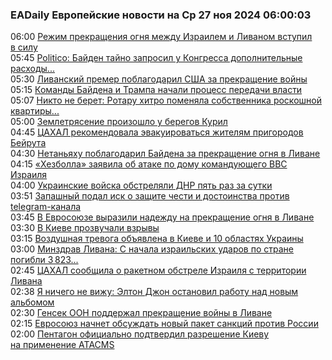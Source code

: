 <h3>EADaily Европейские новости на Ср 27 ноя 2024 06:00:03</h3>
<div class="rss">
  <span class="smaller gray hspace">06:00</span>
  <a class="nodecor" href="https://eadaily.com/ru/news/2024/11/27/rezhim-prekrashcheniya-ognya-mezhdu-izrailem-i-livanom-vstupil-v-silu">Режим прекращения огня между Израилем и Ливаном вступил в силу</a>
</div>
<div class="rss">
  <span class="smaller gray hspace">05:45</span>
  <a class="nodecor" href="https://eadaily.com/ru/news/2024/11/27/politico-bayden-tayno-zaprosil-u-kongressa-dopolnitelnye-rashody-na-ukrainu">Politico: Байден тайно запросил у Конгресса дополнительные расходы...</a>
</div>
<div class="rss">
  <span class="smaller gray hspace">05:30</span>
  <a class="nodecor" href="https://eadaily.com/ru/news/2024/11/27/livanskiy-premer-poblagodaril-ssha-za-prekrashchenie-voyny">Ливанский премер поблагодарил США за прекращение войны</a>
</div>
<div class="rss">
  <span class="smaller gray hspace">05:15</span>
  <a class="nodecor" href="https://eadaily.com/ru/news/2024/11/27/komandy-baydena-i-trampa-nachali-process-peredachi-vlasti">Команды Байдена и Трампа начали процесс передачи власти</a>
</div>
<div class="rss">
  <span class="smaller gray hspace">05:07</span>
  <a class="nodecor" href="https://eadaily.com/ru/news/2024/11/27/nikto-ne-beret-rotaru-hitro-pomenyala-sobstvennika-roskoshnoy-kvartiry-v-moskve">Никто не берет: Ротару хитро поменяла собственника роскошной квартиры...</a>
</div>
<div class="rss">
  <span class="smaller gray hspace">05:00</span>
  <a class="nodecor" href="https://eadaily.com/ru/news/2024/11/27/zemletryasenie-proizoshlo-u-beregov-kuril">Землетрясение произошло у берегов Курил</a>
</div>
<div class="rss">
  <span class="smaller gray hspace">04:45</span>
  <a class="nodecor" href="https://eadaily.com/ru/news/2024/11/27/cahal-rekomendovala-evakuirovatsya-zhitelyam-prigorodov-beyruta">ЦАХАЛ рекомендовала эвакуироваться жителям пригородов Бейрута</a>
</div>
<div class="rss">
  <span class="smaller gray hspace">04:30</span>
  <a class="nodecor" href="https://eadaily.com/ru/news/2024/11/27/netanyahu-poblagodaril-baydena-za-prekrashchenie-ognya-v-livane">Нетаньяху поблагодарил Байдена за прекращение огня в Ливане</a>
</div>
<div class="rss">
  <span class="smaller gray hspace">04:15</span>
  <a class="nodecor" href="https://eadaily.com/ru/news/2024/11/27/hezbolla-zayavila-ob-atake-po-domu-komanduyushchego-vvs-izrailya">«Хезболла» заявила об атаке по дому командующего ВВС Израиля</a>
</div>
<div class="rss">
  <span class="smaller gray hspace">04:00</span>
  <a class="nodecor" href="https://eadaily.com/ru/news/2024/11/27/ukrainskie-voyska-obstrelyali-dnr-pyat-raz-za-sutki">Украинские войска обстреляли ДНР пять раз за сутки</a>
</div>
<div class="rss">
  <span class="smaller gray hspace">03:51</span>
  <a class="nodecor" href="https://eadaily.com/ru/news/2024/11/27/zapashnyy-podal-isk-o-zashchite-chesti-i-dostoinstva-protiv-telegram-kanala">Запашный подал иск о защите чести и достоинства против telegram-канала</a>
</div>
<div class="rss">
  <span class="smaller gray hspace">03:45</span>
  <a class="nodecor" href="https://eadaily.com/ru/news/2024/11/27/v-evrosoyuze-vyrazili-nadezhdu-na-prekrashchenie-ognya-v-livane">В Евросоюзе выразили надежду на прекращение огня в Ливане</a>
</div>
<div class="rss">
  <span class="smaller gray hspace">03:30</span>
  <a class="nodecor" href="https://eadaily.com/ru/news/2024/11/27/v-kieve-prozvuchali-vzryvy">В Киеве прозвучали взрывы</a>
</div>
<div class="rss">
  <span class="smaller gray hspace">03:15</span>
  <a class="nodecor" href="https://eadaily.com/ru/news/2024/11/27/vozdushnaya-trevoga-obyavlena-v-kieve-i-10-oblastyah-ukrainy">Воздушная тревога объявлена в Киеве и 10 областях Украины</a>
</div>
<div class="rss">
  <span class="smaller gray hspace">03:00</span>
  <a class="nodecor" href="https://eadaily.com/ru/news/2024/11/27/minzdrav-livana-s-nachala-izrailskih-udarov-po-strane-pogibli-3-823-cheloveka">Минздрав Ливана: С начала израильских ударов по стране погибли 3 823...</a>
</div>
<div class="rss">
  <span class="smaller gray hspace">02:45</span>
  <a class="nodecor" href="https://eadaily.com/ru/news/2024/11/27/cahal-soobshchila-o-raketnom-obstrele-izrailya-s-territorii-livana">ЦАХАЛ сообщила о ракетном обстреле Израиля с территории Ливана</a>
</div>
<div class="rss">
  <span class="smaller gray hspace">02:38</span>
  <a class="nodecor" href="https://eadaily.com/ru/news/2024/11/27/ya-nichego-ne-vizhu-elton-dzhon-ostanovil-rabotu-nad-novym-albomom">Я ничего не вижу: Элтон Джон остановил работу над новым альбомом</a>
</div>
<div class="rss">
  <span class="smaller gray hspace">02:30</span>
  <a class="nodecor" href="https://eadaily.com/ru/news/2024/11/27/gensek-oon-podderzhal-prekrashchenie-voyny-v-livane">Генсек ООН поддержал прекращение войны в Ливане</a>
</div>
<div class="rss">
  <span class="smaller gray hspace">02:15</span>
  <a class="nodecor" href="https://eadaily.com/ru/news/2024/11/27/evrosoyuz-nachnet-obsuzhdat-novyy-paket-sankciy-protiv-rossii">Евросоюз начнет обсуждать новый пакет санкций против России</a>
</div>
<div class="rss">
  <span class="smaller gray hspace">02:00</span>
  <a class="nodecor" href="https://eadaily.com/ru/news/2024/11/27/pentagon-oficialno-podtverdil-razreshenie-kievu-na-primenenie-atacms">Пентагон официально подтвердил разрешение Киеву на применение ATACMS</a>
</div>